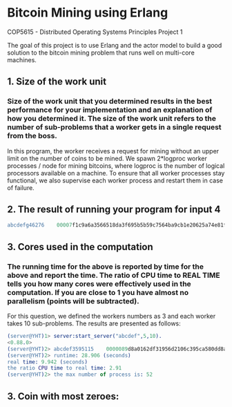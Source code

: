 # Bitcoin Mining using Erlang
COP5615 - Distributed Operating Systems Principles Project 1

The goal of this project is to use Erlang and the actor model to build a good solution to the bitcoin mining problem that runs well on multi-core machines.
## 1. Size of the work unit 
### Size of the work unit that you determined results in the best performance for your implementation and an explanation of how you determined it. The size of the work unit refers to the number of sub-problems that a worker gets in a single request from the boss.
In this program, the worker receives a request for mining without an upper limit on the number of coins to be mined. We spawn 2*logproc worker processes / node for mining bitcoins, where logproc is the number of logical processors available on a machine. To ensure that all worker processes stay functional, we also supervise each worker process and restart them in case of failure.
## 2. The result of running your program for input 4
 ```erlang
abcdefg46276    00007f1c9a6a3566518da3f695b5b59c7564ba9cb1e20625a74e81fa2eedba1e
```
## 3. Cores used in the computation
### The running time for the above is reported by time for the above and report the time.  The ratio of CPU time to REAL TIME tells you how many cores were effectively used in the computation.  If you are close to 1 you have almost no parallelism (points will be subtracted).
For this question, we defined the workers numbers as 3 and each worker takes 10 sub-problems.
The results are presented as follows:   
 ```erlang
(server@YHT)1> server:start_server("abcdef",5,10).  
<0.88.0>
(server@YHT)2> abcdef3595115    0000089d8a0162df31956d2106c395ca580dd8a8e8fefdacb5cdb6196ce44484  
(server@YHT)2> runtime: 28.906 (seconds)  
real time: 9.942 (seconds)  
the ratio CPU time to real time: 2.91  
(server@YHT)2> the max number of process is: 52 
```
## 3. Coin with most zeroes:




